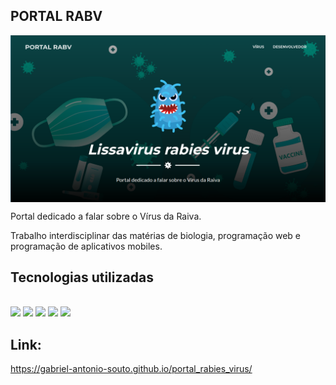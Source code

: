 ## PORTAL RABV

<img align="center" with="100%" src="portal.png" />

Portal dedicado a falar sobre o Vírus da Raiva.

Trabalho interdisciplinar das matérias de biologia, programação web e programação de aplicativos mobiles.

## Tecnologias utilizadas
<div style="display: inline_block"><br>

  <img src="https://img.shields.io/badge/HTML5-E34F26?style=for-the-badge&logo=html5&logoColor=white" />

  <img src="https://img.shields.io/badge/JavaScript-F7DF1E?style=for-the-badge&logo=javascript&logoColor=black" />

  <img src="https://img.shields.io/badge/CSS3-1572B6?style=for-the-badge&logo=css3&logoColor=white" />
  
  <img src="https://img.shields.io/badge/Bootstrap-563D7C?style=for-the-badge&logo=bootstrap&logoColor=white" />
  
  <img src="https://img.shields.io/badge/jQuery-0769AD?style=for-the-badge&logo=jquery&logoColor=white" />
  
</div>

## Link:

https://gabriel-antonio-souto.github.io/portal_rabies_virus/
